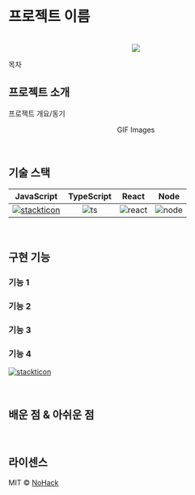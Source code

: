 # 프로젝트 이름

<p align="center">
  <br>
  <img src="./images/common/logo-sample.jpeg">
  <br>
</p>

목차

## 프로젝트 소개

<p align="justify">
프로젝트 개요/동기
</p>

<p align="center">
GIF Images
</p>

<br>

## 기술 스택

| JavaScript | TypeScript |  React   |  Node   |
| :--------: | :--------: | :------: | :-----: |
|   [![stackticon](https://firebasestorage.googleapis.com/v0/b/stackticon-81399.appspot.com/o/images%2F1733108280868?alt=media&token=fc190545-5a25-4f01-8aa0-91e00f30e608)](https://github.com/msdio/stackticon)    |   ![ts]    | ![react] | ![node] |

<br>

## 구현 기능

### 기능 1

### 기능 2

### 기능 3

### 기능 4
[![stackticon](https://firebasestorage.googleapis.com/v0/b/stackticon-81399.appspot.com/o/images%2F1733108280868?alt=media&token=fc190545-5a25-4f01-8aa0-91e00f30e608)](https://github.com/msdio/stackticon)

<br>

## 배운 점 & 아쉬운 점

<p align="justify">

</p>

<br>

## 라이센스

MIT &copy; [NoHack](mailto:lbjp114@gmail.com)

<!-- Stack Icon Refernces -->

[js]: /images/stack/javascript.svg
[ts]: /images/stack/typescript.svg
[react]: /images/stack/react.svg
[node]: /images/stack/node.svg

